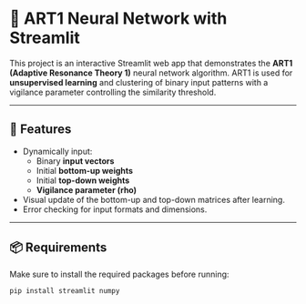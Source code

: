 # 🧠 ART1 Neural Network with Streamlit

This project is an interactive Streamlit web app that demonstrates the **ART1 (Adaptive Resonance Theory 1)** neural network algorithm. ART1 is used for **unsupervised learning** and clustering of binary input patterns with a vigilance parameter controlling the similarity threshold.

---

## 🚀 Features

- Dynamically input:
  - Binary **input vectors**
  - Initial **bottom-up weights**
  - Initial **top-down weights**
  - **Vigilance parameter (rho)**
- Visual update of the bottom-up and top-down matrices after learning.
- Error checking for input formats and dimensions.

---

## 📦 Requirements

Make sure to install the required packages before running:

```bash
pip install streamlit numpy

